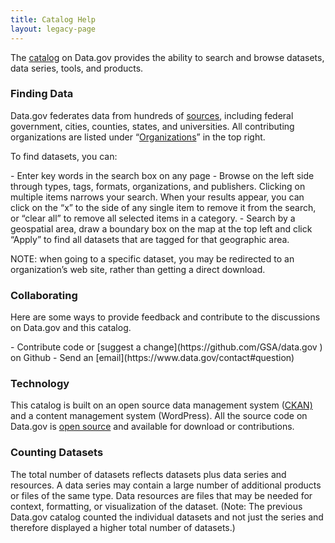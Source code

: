 ```yaml
---
title: Catalog Help
layout: legacy-page
---
```

<head>
<style type="text/css">
body.page .intro .container p, .category .intro .container, #contact-wrapper .intro p {
  padding-top: 0;
  padding-bottom: 0;
}
</style>
</head>

The [catalog](http://catalog.data.gov/#topic=_navigation) on Data.gov provides the ability to search and browse datasets, data series, tools, and products.

### Finding Data
Data.gov federates data from hundreds of [sources](https://catalog.data.gov/organization#topic=_navigation), including federal government, cities, counties, states, and universities. All contributing organizations are listed under “[Organizations](https://catalog.data.gov/organization#topic=_navigation)” in the top right.

<p>To find datasets, you can:</p>
- Enter key words in the search box on any page
- Browse on the left side through types, tags, formats, organizations, and publishers.  Clicking on multiple items narrows your search.  When your results appear, you can click on the “x” to the side of any single item to remove it from the search, or “clear all” to remove all selected items in a category.
- Search by a geospatial area, draw a boundary box on the map at the top left and click “Apply” to find all datasets that are tagged for that geographic area.

NOTE: when going to a specific dataset, you may be redirected to an organization’s web site, rather than getting a direct download.


### Collaborating

<p>Here are some ways to provide feedback and contribute to the discussions on Data.gov and this catalog.</p>
- Contribute code or [suggest a change](https://github.com/GSA/data.gov ) on Github
- Send an [email](https://www.data.gov/contact#question)

### Technology
This catalog is built on an open source data management system ([CKAN)](https://ckan.org/) and a content management system (WordPress).  All the source code on Data.gov is [open source](https://github.com/GSA/data.gov) and available for download or contributions.

### Counting Datasets
The total number of datasets reflects datasets plus data series and resources. A data series may contain a large number of additional products or files of the same type. Data resources are files that may be needed for context, formatting, or visualization of the dataset. (Note: The previous Data.gov catalog counted the individual datasets and not just the series and therefore displayed a higher total number of datasets.)
